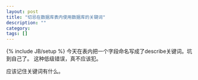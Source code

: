 ```yaml
---
layout: post
title: "切忌在数据库表内使用数据库的关键词"
description: ""
category: 
tags: []
---
```

{% include JB/setup %}
今天在表内把一个字段命名写成了describe关键词。坑到自己了。
这种低级错误，真不应该犯。

应该记住关键词有什么。
